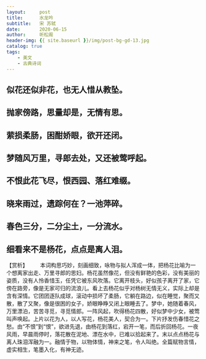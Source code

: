 ```yaml
---
layout:     post
title:      水龙吟
subtitle:   宋 苏轼
date:       2020-06-15
author:     听松阁
header-img: {{ site.baseurl }}/img/post-bg-gd-13.jpg
catalog: true
tags:
    - 美文
    - 古典诗词
---
```


## 似花还似非花，也无人惜从教坠。
## 抛家傍路，思量却是，无情有思。
## 萦损柔肠，困酣娇眼，欲开还闭。
## 梦随风万里，寻郎去处，又还被莺呼起。

## 不恨此花飞尽，恨西园、落红难缀。
## 晓来雨过，遗踪何在？一池萍碎。
## 春色三分，二分尘土，一分流水。
## 细看来不是杨花，点点是离人泪。

【赏析】
　　本词构思巧妙，刻画细致，咏物与拟人浑成一体，把杨花比喻为一个想离家出走、万里寻郎的思妇。杨花虽然像花，但没有鲜艳的色彩，没有美丽的姿质，没有人怜香惜玉，任凭它被东风吹落。它离开枝头，好似孩子离开了家，它傍在路旁，像是无家可归的流浪儿。看上去杨花似乎对杨树无情无义，实际上却是含有深情。它团团逐队成球，滚动中损坏了柔肠，它躺在路边，似在睡觉，聚而又散，散了又聚，像是很困的女子，娇眼睁睁又闭上眼睡去了。梦中，她随着春风，万里漂泊，苦苦寻觅，寻觅情郎。一阵风起，吹得杨花四散，好似梦中少女，被莺叫声唤起。上片以花为人，以人写花，杨花美人，契合为一。下片抒发伤春惜花之愁。由“不恨”到“恨”，欲进先退，由杨花到落红，宕开一笔，而后折回杨花。一夜风雨，早晨雨停时，落花散在泥地、漂在水中，已难以拾起来了。末以点点杨花与离人珠泪浑融为一。融情于物，以物体情，神来之笔，令人叫绝。全篇赋物言情，虚实相生，笔墨入化，有神无迹。
  
